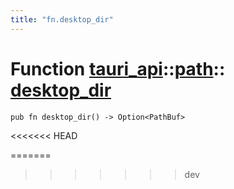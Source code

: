 ```yaml
---
title: "fn.desktop_dir"
---
```


# Function [tauri_api](/docs/api/rust/tauri_api/../index.html)::​[path](/docs/api/rust/tauri_api/index.html)::​[desktop_dir](/docs/api/rust/tauri_api/)

    pub fn desktop_dir() -> Option<PathBuf>
<<<<<<< HEAD
      
=======
>>>>>>> dev
